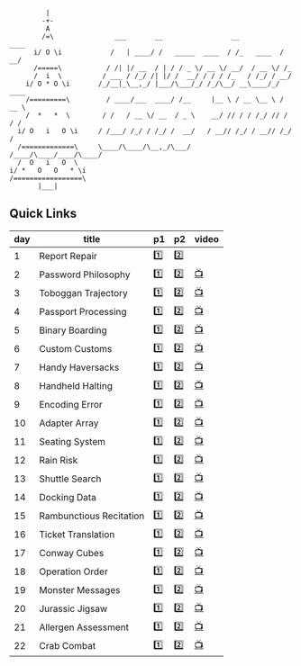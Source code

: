 ```
         |
        -+-
         A
        /=\               ___       __                 __           ____
      i/ O \i            /   | ____/ /   _____  ____  / /_   ____  / __/
      /=====\           / /| |/ __  / | / / _ \/ __ \/ __/  / __ \/ /_
      /  i  \          / ___ / /_/ /| |/ /  __/ / / / /_   / /_/ / __/
    i/ O * O \i       /_/__|_\__,_/ |___/\___/_/ /_/\__/ __\____/_/ ____
    /=========\         / ____/___  ____/ /__     |__ \ / __ \__ \ / __ \
    /  *   *  \        / /   / __ \/ __  / _ \    __/ // / / /_/ // / / /
  i/ O   i   O \i     / /___/ /_/ / /_/ /  __/   / __// /_/ / __// /_/ /
  /=============\     \____/\____/\__,_/\___/   /____/\____/____/\____/
  /  O   i   O  \
i/ *   O   O   * \i
/=================\
       |___|
```

## Quick Links

| day | title | p1 | p2 | video |
| --- | --- | --- | --- | --- |
| 1   | Report Repair             | [1️⃣](day-01/1.litcoffee)         | [2️⃣](day-01/2.litcoffee)         |  |
| 2   | Password Philosophy       | [1️⃣](day-02/1.litcoffee)         | [2️⃣](day-02/2.litcoffee)         | [📺](https://www.youtube.com/watch?v=YzN1TrF0-GE&list=PLeH-7TaE9WQd0nskfL8DK4Cc2T0GJDH_w) |
| 3   | Toboggan Trajectory       | [1️⃣](day-03/1.litcoffee)         | [2️⃣](day-03/2.litcoffee)         | [📺](https://www.youtube.com/watch?v=AI1W-SE9-Fs&list=PLeH-7TaE9WQd0nskfL8DK4Cc2T0GJDH_w) |
| 4   | Passport Processing       | [1️⃣](day-04/1.litcoffee)         | [2️⃣](day-04/2.litcoffee)         | [📺](https://www.youtube.com/watch?v=S2pMLNfAi00&list=PLeH-7TaE9WQd0nskfL8DK4Cc2T0GJDH_w) |
| 5   | Binary Boarding           | [1️⃣](day-05/1.litcoffee)         | [2️⃣](day-05/2.litcoffee)         | [📺](https://www.youtube.com/watch?v=HY1XeCVkJgo&list=PLeH-7TaE9WQd0nskfL8DK4Cc2T0GJDH_w) |
| 6   | Custom Customs            | [1️⃣](day-06/1.litcoffee)         | [2️⃣](day-06/2.litcoffee)         | [📺](https://www.youtube.com/watch?v=pWT80SXlcEo&list=PLeH-7TaE9WQd0nskfL8DK4Cc2T0GJDH_w) |
| 7   | Handy Haversacks          | [1️⃣](day-07/1.litcoffee)         | [2️⃣](day-07/2.litcoffee)         | [📺](https://www.youtube.com/watch?v=xTIhqZgeg0s&list=PLeH-7TaE9WQd0nskfL8DK4Cc2T0GJDH_w) |
| 8   | Handheld Halting          | [1️⃣](day-08/1.litcoffee)         | [2️⃣](day-08/2.litcoffee)         | [📺](https://www.youtube.com/watch?v=8F7JlfAyx-0&list=PLeH-7TaE9WQd0nskfL8DK4Cc2T0GJDH_w) |
| 9   | Encoding Error            | [1️⃣](day-09/1.litcoffee)         | [2️⃣](day-09/2.litcoffee)         | [📺](https://www.youtube.com/watch?v=JCTVCwH9bSQ&list=PLeH-7TaE9WQd0nskfL8DK4Cc2T0GJDH_w) |
| 10  | Adapter Array             | [1️⃣](day-10/1.litcoffee)         | [2️⃣](day-10/2.litcoffee)         | [📺](https://www.youtube.com/watch?v=rPEz3X8NQgw&list=PLeH-7TaE9WQd0nskfL8DK4Cc2T0GJDH_w) |
| 11  | Seating System            | [1️⃣](day-11/1.litcoffee)         | [2️⃣](day-11/2.litcoffee)         | [📺](https://www.youtube.com/watch?v=wYDHH5rmtiw&list=PLeH-7TaE9WQd0nskfL8DK4Cc2T0GJDH_w) |
| 12  | Rain Risk                 | [1️⃣](day-12/1.litcoffee)         | [2️⃣](day-12/2.litcoffee)         | [📺](https://www.youtube.com/watch?v=KwT6Swgv6xA&list=PLeH-7TaE9WQd0nskfL8DK4Cc2T0GJDH_w) |
| 13  | Shuttle Search            | [1️⃣](day-13/1.litcoffee)         | [2️⃣](day-13/2.litcoffee)         | [📺](https://www.youtube.com/watch?v=tp1YMGdi8oo&list=PLeH-7TaE9WQd0nskfL8DK4Cc2T0GJDH_w) |
| 14  | Docking Data              | [1️⃣](day-14/1.litcoffee)         | [2️⃣](day-14/2.litcoffee)         | [📺](https://www.youtube.com/watch?v=Rz7VMSRo-2Y&list=PLeH-7TaE9WQd0nskfL8DK4Cc2T0GJDH_w) |
| 15  | Rambunctious Recitation   | [1️⃣](day-15/1.litcoffee)         | [2️⃣](day-15/2.litcoffee)         | [📺](https://www.youtube.com/watch?v=WCZg7TA6FhE&list=PLeH-7TaE9WQd0nskfL8DK4Cc2T0GJDH_w) |
| 16  | Ticket Translation        | [1️⃣](day-16/1.litcoffee)         | [2️⃣](day-16/2.litcoffee)         | [📺](https://www.youtube.com/watch?v=o-joqAaVE7w&list=PLeH-7TaE9WQd0nskfL8DK4Cc2T0GJDH_w) |
| 17  | Conway Cubes              | [1️⃣](day-17/1.litcoffee)         | [2️⃣](day-17/2.litcoffee)         | [📺](https://www.youtube.com/watch?v=wiCuhcxI27g&list=PLeH-7TaE9WQd0nskfL8DK4Cc2T0GJDH_w) |
| 18  | Operation Order           | [1️⃣](day-18/1.litcoffee)         | [2️⃣](day-18/2.litcoffee)         | [📺](https://www.youtube.com/watch?v=mv6ZhuFVxRU&list=PLeH-7TaE9WQd0nskfL8DK4Cc2T0GJDH_w) |
| 19  | Monster Messages          | [1️⃣](day-19/1.litcoffee)         | [2️⃣](day-19/2.litcoffee)         | [📺](https://www.youtube.com/watch?v=XBBaZBwXPIc&list=PLeH-7TaE9WQd0nskfL8DK4Cc2T0GJDH_w) |
| 20  | Jurassic Jigsaw           | [1️⃣](day-20/1.litcoffee)         | [2️⃣](day-20/2.litcoffee)         | [📺](https://www.youtube.com/watch?v=8qm0S8xUoV8&list=PLeH-7TaE9WQd0nskfL8DK4Cc2T0GJDH_w) |
| 21  | Allergen Assessment       | [1️⃣](day-21/1.litcoffee)         | [2️⃣](day-21/2.litcoffee)         | [📺](https://www.youtube.com/watch?v=dQ5wQqZF_HQ&list=PLeH-7TaE9WQd0nskfL8DK4Cc2T0GJDH_w) |
| 22  | Crab Combat               | [1️⃣](day-22/1.litcoffee)         | [2️⃣](day-22/2.litcoffee)         | [📺](https://www.youtube.com/watch?v=P5YoxHjph9M&list=PLeH-7TaE9WQd0nskfL8DK4Cc2T0GJDH_w) |
